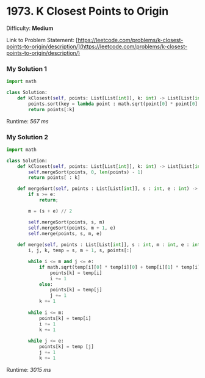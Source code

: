 # 1973. K Closest Points to Origin

Difficulty: **Medium**

Link to Problem Statement: [https://leetcode.com/problems/k-closest-points-to-origin/description/](https://leetcode.com/problems/k-closest-points-to-origin/description/)

### My Solution 1

```python
import math

class Solution:
    def kClosest(self, points: List[List[int]], k: int) -> List[List[int]]:
        points.sort(key = lambda point : math.sqrt(point[0] * point[0] + point[1] * point[1]))
        return points[:k]
```

Runtime: *567 ms*

### My Solution 2

```python
import math

class Solution:
    def kClosest(self, points: List[List[int]], k: int) -> List[List[int]]:
        self.mergeSort(points, 0, len(points) - 1)
        return points[ : k]

    def mergeSort(self, points : List[List[int]], s : int, e : int) -> None:
        if s >= e:
            return;

        m = (s + e) // 2

        self.mergeSort(points, s, m)
        self.mergeSort(points, m + 1, e)
        self.merge(points, s, m, e)
    
    def merge(self, points : List[List[int]], s : int, m : int, e : int) -> None:
        i, j, k, temp = s, m + 1, s, points[:]

        while i <= m and j <= e:
            if math.sqrt(temp[i][0] * temp[i][0] + temp[i][1] * temp[i][1]) < math.sqrt(temp[j][0] * temp[j][0] + temp[j][1] * temp[j][1]):
                points[k] = temp[i]
                i += 1
            else:
                points[k] = temp[j]
                j += 1
            k += 1
        
        while i <= m:
            points[k] = temp[i]
            i += 1
            k += 1
        
        while j <= e:
            points[k] = temp [j]
            j += 1
            k += 1
```

Runtime: *3015 ms*
